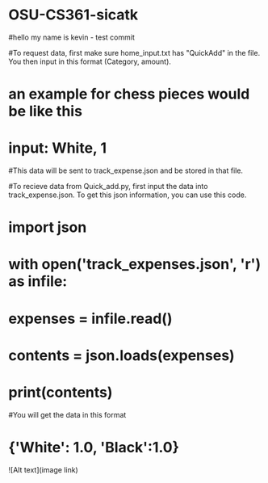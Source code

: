 # OSU-CS361-sicatk
#hello my name is kevin - test commit

#To request data, first make sure home_input.txt has "QuickAdd" in the file. You then input in this format (Category, amount). 
#  an example for chess pieces would be like this
#  input:   White, 1
#This data will be sent to track_expense.json and be stored in that file.

#To recieve data from Quick_add.py, first input the data into track_expense.json. To get this json information, you can use this code.
# import json

# with open('track_expenses.json', 'r') as infile:
#     expenses = infile.read()

# contents = json.loads(expenses)

# print(contents)

#You will get the data in this format
#  {'White': 1.0, 'Black':1.0}

![Alt text](image link)
